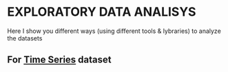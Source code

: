 # EXPLORATORY DATA ANALISYS

Here I show you different ways (using different tools & lybraries) to analyze the datasets

## For [Time Series](OnPremise/journey/001/TimeSeries) dataset
